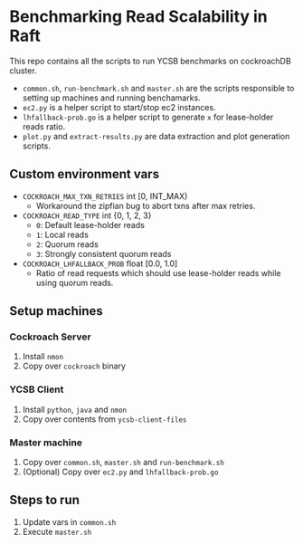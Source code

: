 # Benchmarking Read Scalability in Raft

This repo contains all the scripts to run YCSB benchmarks on cockroachDB cluster.
* `common.sh`, `run-benchmark.sh` and `master.sh` are the scripts responsible to setting up machines and running benchamarks.
* `ec2.py` is a helper script to start/stop ec2 instances.
* `lhfallback-prob.go` is a helper script to generate `x` for lease-holder reads ratio.
* `plot.py` and `extract-results.py` are data extraction and plot generation scripts.

## Custom environment vars
* `COCKROACH_MAX_TXN_RETRIES` int [0, INT_MAX)
  + Workaround the zipfian bug to abort txns after max retries.
* `COCKROACH_READ_TYPE` int {0, 1, 2, 3}
  + `0`: Default lease-holder reads
  + `1`: Local reads
  + `2`: Quorum reads
  + `3`: Strongly consistent quorum reads
* `COCKROACH_LHFALLBACK_PROB` float [0.0, 1.0]
  + Ratio of read requests which should use lease-holder reads while using quorum reads.

## Setup machines
### Cockroach Server
1. Install `nmon`
2. Copy over `cockroach` binary

### YCSB Client
1. Install `python`, `java` and `nmon`
2. Copy over contents from `ycsb-client-files`

### Master machine
1. Copy over `common.sh`, `master.sh` and `run-benchmark.sh`
2. (Optional) Copy over `ec2.py` and `lhfallback-prob.go`

## Steps to run
1. Update vars in `common.sh`
2. Execute `master.sh`
